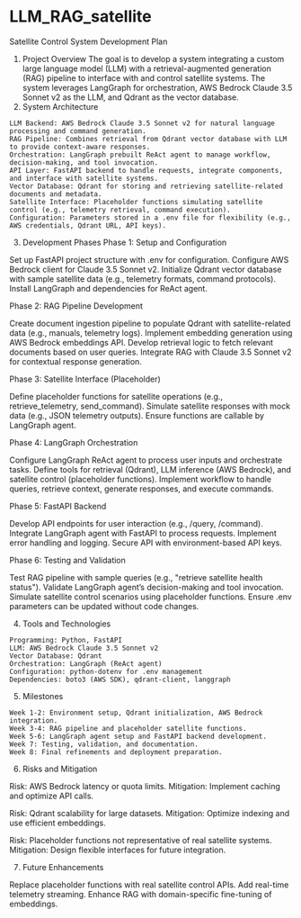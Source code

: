# LLM_RAG_satellite
Satellite Control System Development Plan
1. Project Overview
The goal is to develop a system integrating a custom large language model (LLM) with a retrieval-augmented generation (RAG) pipeline to interface with and control satellite systems. The system leverages LangGraph for orchestration, AWS Bedrock Claude 3.5 Sonnet v2 as the LLM, and Qdrant as the vector database.
2. System Architecture
```
LLM Backend: AWS Bedrock Claude 3.5 Sonnet v2 for natural language processing and command generation.
RAG Pipeline: Combines retrieval from Qdrant vector database with LLM to provide context-aware responses.
Orchestration: LangGraph prebuilt ReAct agent to manage workflow, decision-making, and tool invocation.
API Layer: FastAPI backend to handle requests, integrate components, and interface with satellite systems.
Vector Database: Qdrant for storing and retrieving satellite-related documents and metadata.
Satellite Interface: Placeholder functions simulating satellite control (e.g., telemetry retrieval, command execution).
Configuration: Parameters stored in a .env file for flexibility (e.g., AWS credentials, Qdrant URL, API keys).
```
3. Development Phases
Phase 1: Setup and Configuration

Set up FastAPI project structure with .env for configuration.
Configure AWS Bedrock client for Claude 3.5 Sonnet v2.
Initialize Qdrant vector database with sample satellite data (e.g., telemetry formats, command protocols).
Install LangGraph and dependencies for ReAct agent.

Phase 2: RAG Pipeline Development

Create document ingestion pipeline to populate Qdrant with satellite-related data (e.g., manuals, telemetry logs).
Implement embedding generation using AWS Bedrock embeddings API.
Develop retrieval logic to fetch relevant documents based on user queries.
Integrate RAG with Claude 3.5 Sonnet v2 for contextual response generation.

Phase 3: Satellite Interface (Placeholder)

Define placeholder functions for satellite operations (e.g., retrieve_telemetry, send_command).
Simulate satellite responses with mock data (e.g., JSON telemetry outputs).
Ensure functions are callable by LangGraph agent.

Phase 4: LangGraph Orchestration

Configure LangGraph ReAct agent to process user inputs and orchestrate tasks.
Define tools for retrieval (Qdrant), LLM inference (AWS Bedrock), and satellite control (placeholder functions).
Implement workflow to handle queries, retrieve context, generate responses, and execute commands.

Phase 5: FastAPI Backend

Develop API endpoints for user interaction (e.g., /query, /command).
Integrate LangGraph agent with FastAPI to process requests.
Implement error handling and logging.
Secure API with environment-based API keys.

Phase 6: Testing and Validation

Test RAG pipeline with sample queries (e.g., "retrieve satellite health status").
Validate LangGraph agent’s decision-making and tool invocation.
Simulate satellite control scenarios using placeholder functions.
Ensure .env parameters can be updated without code changes.

4. Tools and Technologies
```
Programming: Python, FastAPI
LLM: AWS Bedrock Claude 3.5 Sonnet v2
Vector Database: Qdrant
Orchestration: LangGraph (ReAct agent)
Configuration: python-dotenv for .env management
Dependencies: boto3 (AWS SDK), qdrant-client, langgraph
```
5. Milestones
```
Week 1-2: Environment setup, Qdrant initialization, AWS Bedrock integration.
Week 3-4: RAG pipeline and placeholder satellite functions.
Week 5-6: LangGraph agent setup and FastAPI backend development.
Week 7: Testing, validation, and documentation.
Week 8: Final refinements and deployment preparation.
```
6. Risks and Mitigation

Risk: AWS Bedrock latency or quota limits.
Mitigation: Implement caching and optimize API calls.


Risk: Qdrant scalability for large datasets.
Mitigation: Optimize indexing and use efficient embeddings.


Risk: Placeholder functions not representative of real satellite systems.
Mitigation: Design flexible interfaces for future integration.



7. Future Enhancements

Replace placeholder functions with real satellite control APIs.
Add real-time telemetry streaming.
Enhance RAG with domain-specific fine-tuning of embeddings.

